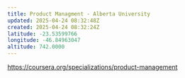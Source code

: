 ```yaml
---
title: Product Managment - Alberta University
updated: 2025-04-24 08:32:48Z
created: 2025-04-24 08:32:24Z
latitude: -23.53599766
longitude: -46.84963047
altitude: 742.0000
---
```


https://coursera.org/specializations/product-management